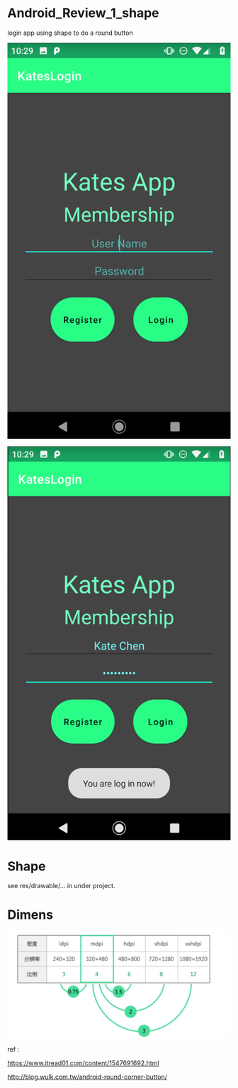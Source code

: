 # Android_Review_1_shape
login app using shape to do a round button 


![](https://raw.githubusercontent.com/QueenieCplusplus/Android_Review_1_shape/main/output1.png)

![](https://raw.githubusercontent.com/QueenieCplusplus/Android_Review_1_shape/main/output2.png)

# Shape

 see res/drawable/... in under project.

# Dimens

![](https://raw.githubusercontent.com/QueenieCplusplus/Android_Review_1_shape/main/dimens.png)

ref : 

https://www.itread01.com/content/1547691692.html

http://blog.wulk.com.tw/android-round-corner-button/
